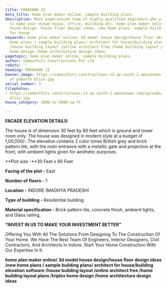 ```yaml
---
title: PARASHAR JI
meta_title: home plan maker online, sample building plans.
description: Most experienced team of highly qualified engineers who will help you
  to make your dream house, office, building etc. home plan maker online. 3d model
  house design. house floor design ideas. new home plans. sample building plans. architect
  for house
keywords: home plan maker online/ 3d model house design/house floor design ideas /new
  home plans / sample building plans/ architect for house/building elevation software
  /house building layout /online architect free /home building layout plans /triplex
  home design /home architecture design ideas
pagetopic: home plan maker online, sample building plans.
author: Samasthiti Constructions Pvt Ltd
robots: ''
heading: PARASHAR JI
banner_image: https://samasthiti-constructions.s3.ap-south-1.amazonaws.com/uploads/Copy
  of pumarth bliss.jpg
serial_number: 3
tilephotos:
- https://samasthiti-constructions.s3.ap-south-1.amazonaws.com/uploads/Copy of pumarth
  bliss.jpg
house_category: 2000-to-3000-sq-ft

---
```

**FACADE ELEVATION DETAILS:**

The house is of dimension 30 feet by 80 feet which is ground and tower room only. The house was designed in modern style at a budget of 1,00,000/-.The elevation contains 2 color tones British grey and brick pattern tile, with the main entrance with a metallic gate and projection at the front, with ambient lights given for aesthetic purposes.

**Plot size -**30 Feet x 80 Feet

**Facing of the plot -** East

**Number of floors -** 1

**Location -** INDORE (MADHYA PRADESH)

**Type of building -** Residential building

**Material specification -** Brick pattern tile, concrete finish, ambient lights, and Glass railing,

**“INVEST IN US TO MAKE YOUR INVESTMENT BETTER”**

Offering You With All The Solutions From Designing To The Construction Of Your Home. We Have The Best Team Of Engineers, Interior Designers, Civil Contractors, And Architects In Indore. Start Your Home Construction With Our Expertise In It.

**home plan maker online/ 3d model house design/house floor design ideas /new home plans / sample building plans/ architect for house/building elevation software /house building layout /online architect free /home building layout plans /triplex home design /home architecture design ideas**